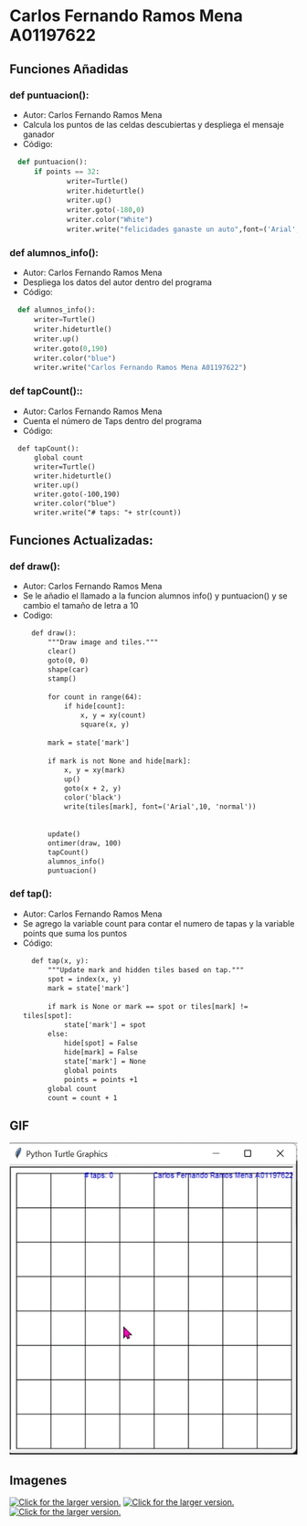 # Carlos Fernando Ramos Mena A01197622
## Funciones Añadidas
### def puntuacion():
  - Autor: Carlos Fernando Ramos Mena
  - Calcula los puntos de las celdas descubiertas y despliega el mensaje ganador
  - Código:
  ```python
    def puntuacion():
        if points == 32:
                writer=Turtle()
                writer.hideturtle()
                writer.up()
                writer.goto(-180,0)
                writer.color("White")
                writer.write("felicidades ganaste un auto",font=('Arial', 20, 'normal'))
  ```
### def alumnos_info():
  - Autor: Carlos Fernando Ramos Mena
  - Despliega los datos del autor dentro del programa
  - Código:
  ```python
    def alumnos_info():
        writer=Turtle()
        writer.hideturtle()
        writer.up()
        writer.goto(0,190)
        writer.color("blue")
        writer.write("Carlos Fernando Ramos Mena A01197622")
  ```
  ### def tapCount()::
  - Autor: Carlos Fernando Ramos Mena
  - Cuenta el número de Taps dentro del programa
  - Código:
  ```python3
    def tapCount():
        global count
        writer=Turtle()
        writer.hideturtle()
        writer.up()
        writer.goto(-100,190)
        writer.color("blue")
        writer.write("# taps: "+ str(count))
  ```
  
  ## Funciones Actualizadas:
  ### def draw():
  - Autor: Carlos Fernando Ramos Mena
  - Se le añadio el llamado a la funcion alumnos info() y puntuacion() y se cambio el tamaño de letra a 10
  - Codigo:
    ```python3
      def draw():
          """Draw image and tiles."""
          clear()
          goto(0, 0)
          shape(car)
          stamp()

          for count in range(64):
              if hide[count]:
                  x, y = xy(count)
                  square(x, y)

          mark = state['mark']

          if mark is not None and hide[mark]:
              x, y = xy(mark)
              up()
              goto(x + 2, y)
              color('black')
              write(tiles[mark], font=('Arial',10, 'normal'))


          update()
          ontimer(draw, 100)
          tapCount()
          alumnos_info()
          puntuacion()
    ```
   ### def tap():
  - Autor: Carlos Fernando Ramos Mena
  - Se agrego la variable count para contar el numero de tapas y la variable points que suma los puntos
  - Código:
    ```python3
      def tap(x, y):
          """Update mark and hidden tiles based on tap."""
          spot = index(x, y)
          mark = state['mark']

          if mark is None or mark == spot or tiles[mark] != tiles[spot]:
              state['mark'] = spot        
          else:
              hide[spot] = False
              hide[mark] = False
              state['mark'] = None
              global points
              points = points +1        
          global count
          count = count + 1
    ```
## GIF
![](MEMORY.gif)    
## Imagenes
<a href="https://drive.google.com/uc?export=view&id=1krk6quy4zeKftvjpOST3_e7vn8MhkkAC"><img src="https://drive.google.com/uc?   export=view&id=1krk6quy4zeKftvjpOST3_e7vn8MhkkAC" style="width: 500px; max-width: 100%; height: auto" title="Click for the larger version." /></a>
<a href="https://drive.google.com/uc?export=view&id=1puaWWQ0blg9qtyrqFwHVun9iRdaYhEBR"><img src="https://drive.google.com/uc?export=view&id=1puaWWQ0blg9qtyrqFwHVun9iRdaYhEBR" style="width: 500px; max-width: 100%; height: auto" title="Click for the larger version." /></a>
<a href="https://drive.google.com/uc?export=view&id=1RRVm0VpEGJSO4SQKQJbPAcLH47q3sOSn"><img src="https://drive.google.com/uc?export=view&id=1RRVm0VpEGJSO4SQKQJbPAcLH47q3sOSn" style="width: 500px; max-width: 100%; height: auto" title="Click for the larger version." /></a>

    
